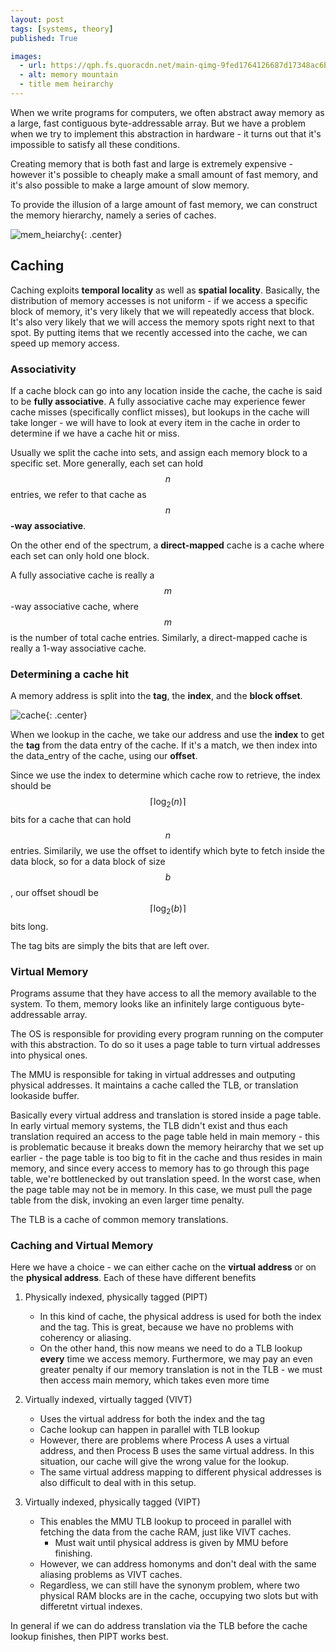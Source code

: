 ```yaml
---
layout: post
tags: [systems, theory]
published: True

images:
  - url: https://qph.fs.quoracdn.net/main-qimg-9fed1764126687d17348ac6b4a39a0de-c
  - alt: memory mountain
  - title mem heirarchy
---
```


When we write programs for computers, we often abstract away memory as a large, fast contiguous byte-addressable array. 
But we have a problem when we try to implement this abstraction in hardware - it turns out that it's impossible to satisfy all these conditions. 

Creating memory that is both fast and large is extremely expensive - however it's possible to cheaply make a small amount of fast memory, and it's also possible to make a large amount of slow memory.

To provide the illusion of a large amount of fast memory, we can construct the memory hierarchy, namely a series of caches.

<!--more-->
![mem_heiarchy](https://qph.fs.quoracdn.net/main-qimg-9fed1764126687d17348ac6b4a39a0de-c){: .center}

## Caching

Caching exploits **temporal locality** as well as **spatial locality**. Basically, the distribution of memory accesses is not uniform - if we access a specific block of memory, it's very likely that we will repeatedly access that block. It's also very likely that we will access the memory spots right next to that spot. By putting items that we recently accessed into the cache, we can speed up memory access.

### Associativity
If a cache block can go into any location inside the cache, the cache is said to be **fully associative**.
A fully associative cache may experience fewer cache misses (specifically conflict misses), but lookups in the cache will take longer - we will have to look at every item in the cache in order to determine if we have a cache hit or miss. 

Usually we split the cache into sets, and assign each memory block to a specific set. More generally, each set can hold $$n$$ entries, we refer to that cache as $$n$$ **-way associative**. 

On the other end of the spectrum, a **direct-mapped** cache is a cache where each set can only hold one block. 

A fully associative cache is really a $$m$$-way associative cache, where $$m$$ is the number of total cache entries. 
Similarly, a direct-mapped cache is really a 1-way associative cache.

### Determining a cache hit

A memory address is split into the **tag**, the **index**, and the **block offset**.

![cache](http://sit.iitkgp.ernet.in/~coavl/images/dmc5.png){: .center}

When we lookup in the cache, we take our address and use the **index** to get the **tag** from the data entry of the cache. If it's a match, we then index into the data_entry of the cache, using our **offset**. 

Since we use the index to determine which cache row to retrieve, the index should be $$\lceil \log_2(n)\rceil $$ bits for a cache that can hold $$n$$ entries.
Similarily, we use the offset to identify which byte to fetch inside the data block, so for a data block of size $$b$$, our offset shoudl be $$\lceil \log_2(b)\rceil $$ bits long.

The tag bits are simply the bits that are left over.

### Virtual Memory

Programs assume that they have access to all the memory available to the system. To them, memory looks like an infinitely large contiguous byte-addressable array. 

The OS is responsible for providing every program running on the computer with this abstraction. To do so it uses a page table to turn virtual addresses into physical ones. 

The MMU is responsible for taking in virtual addresses and outputing physical addresses. It maintains a cache called the TLB, or translation lookaside buffer. 

Basically every virtual address and translation is stored inside a page table. In early virtual memory systems, the TLB didn't exist and thus each translation required an access to the page table held in main memory - this is problematic because it breaks down the memory heirarchy that we set up earlier - the page table is too big to fit in the cache and thus resides in main memory, and since every access to memory has to go through this page table, we're bottlenecked by out translation speed. In the worst case, when the page table may not be in memory. In this case, we must pull the page table from the disk, invoking an even larger time penalty.

The TLB is a cache of common memory translations. 

### Caching and Virtual Memory
Here we have a choice - we can either cache on the **virtual address** or on the **physical address**. Each of these have different benefits

1. Physically indexed, physically tagged (PIPT)
    - In this kind of cache, the physical address is used for both the index and the tag. This is great, because we have no problems with coherency or aliasing. 
    - On the other hand, this now means we need to do a TLB lookup **every** time we access memory. Furthermore, we may pay an even greater penalty if our memory translation is not in the TLB - we must then access main memory, which takes even more time

2. Virtually indexed, virtually tagged (VIVT)
    - Uses the virtual address for both the index and the tag
    - Cache lookup can happen in parallel with TLB lookup
    - However, there are problems where Process A uses a virtual address, and then Process B uses the same virtual address. In this situation, our cache will give the wrong value for the lookup.
    - The same virtual address mapping to different physical addresses is also difficult to deal with in this setup.

3. Virtually indexed, physically tagged (VIPT)
    - This enables the MMU TLB lookup to proceed in parallel with fetching the data from the cache RAM, just like VIVT caches.
        - Must wait until physical address is given by MMU before finishing.
    - However, we can address homonyms and don't deal with the same aliasing problems as VIVT caches.
    - Regardless, we can still have the synonym problem, where two physical RAM blocks are in the cache, occupying two slots but with differetnt virtual indexes.

In general if we can do address translation via the TLB before the cache lookup finishes, then PIPT works best.
